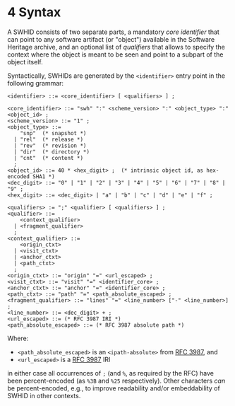 # 4 Syntax

A SWHID consists of two separate parts, a mandatory *core identifier*
that can point to any software artifact (or \"object\") available in the
Software Heritage archive, and an optional list of *qualifiers* that
allows to specify the context where the object is meant to be seen and
point to a subpart of the object itself.

Syntactically, SWHIDs are generated by the `<identifier>` entry point in
the following grammar:

``` {.bnf}
<identifier> ::= <core_identifier> [ <qualifiers> ] ;

<core_identifier> ::= "swh" ":" <scheme_version> ":" <object_type> ":" <object_id> ;
<scheme_version> ::= "1" ;
<object_type> ::=
    "snp"  (* snapshot *)
  | "rel"  (* release *)
  | "rev"  (* revision *)
  | "dir"  (* directory *)
  | "cnt"  (* content *)
  ;
<object_id> ::= 40 * <hex_digit> ;  (* intrinsic object id, as hex-encoded SHA1 *)
<dec_digit> ::= "0" | "1" | "2" | "3" | "4" | "5" | "6" | "7" | "8" | "9" ;
<hex_digit> ::= <dec_digit> | "a" | "b" | "c" | "d" | "e" | "f" ;

<qualifiers> := ";" <qualifier> [ <qualifiers> ] ;
<qualifier> ::=
    <context_qualifier>
  | <fragment_qualifier>
  ;
<context_qualifier> ::=
    <origin_ctxt>
  | <visit_ctxt>
  | <anchor_ctxt>
  | <path_ctxt>
  ;
<origin_ctxt> ::= "origin" "=" <url_escaped> ;
<visit_ctxt> ::= "visit" "=" <identifier_core> ;
<anchor_ctxt> ::= "anchor" "=" <identifier_core> ;
<path_ctxt> ::= "path" "=" <path_absolute_escaped> ;
<fragment_qualifier> ::= "lines" "=" <line_number> ["-" <line_number>] ;
<line_number> ::= <dec_digit> + ;
<url_escaped> ::= (* RFC 3987 IRI *)
<path_absolute_escaped> ::= (* RFC 3987 absolute path *)
```

Where:

-   `<path_absolute_escaped>` is an `<ipath-absolute>` from [RFC
    3987](https://tools.ietf.org/html/rfc3987), and
-   `<url_escaped>` is a [RFC 3987](https://tools.ietf.org/html/rfc3987)
    IRI

in either case all occurrences of `;` (and `%`, as required by the RFC)
have been percent-encoded (as `%3B` and `%25` respectively). Other
characters *can* be percent-encoded, e.g., to improve readability and/or
embeddability of SWHID in other contexts.


